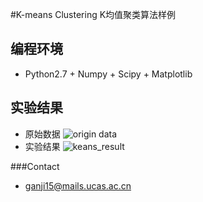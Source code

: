 #K-means Clustering
K均值聚类算法样例

## 编程环境
* Python2.7 + Numpy + Scipy + Matplotlib

## 实验结果
* 原始数据
![origin data](https://github.com/gj597519372/ClusteringLearning/blob/master/Clustering/Kmeans/mvn_origin_data.png)
* 实验结果
![keans_result](https://github.com/gj597519372/ClusteringLearning/blob/master/Clustering/Kmeans/k-mean.png)

###Contact
* ganji15@mails.ucas.ac.cn
